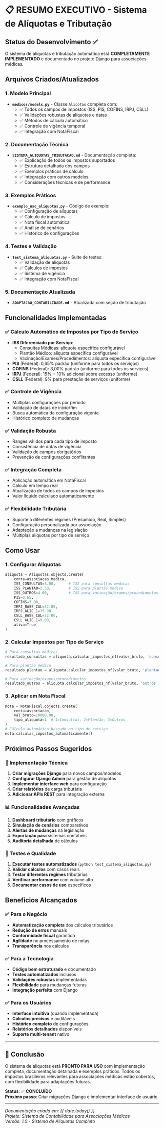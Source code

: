 # 📋 RESUMO EXECUTIVO - Sistema de Alíquotas e Tributação

## Status do Desenvolvimento ✅

O sistema de alíquotas e tributação automática está **COMPLETAMENTE IMPLEMENTADO** e documentado no projeto Django para associações médicas.

## Arquivos Criados/Atualizados

### 1. Modelo Principal
- **`medicos/models.py`** - Classe `Alicotas` completa com:
  - ✅ Todos os campos de impostos (ISS, PIS, COFINS, IRPJ, CSLL)
  - ✅ Validações robustas de alíquotas e datas
  - ✅ Métodos de cálculo automático
  - ✅ Controle de vigência temporal
  - ✅ Integração com NotaFiscal

### 2. Documentação Técnica
- **`SISTEMA_ALIQUOTAS_TRIBUTACAO.md`** - Documentação completa:
  - ✅ Explicação de todos os impostos suportados
  - ✅ Estrutura detalhada dos campos
  - ✅ Exemplos práticos de cálculo
  - ✅ Integração com outros modelos
  - ✅ Considerações técnicas e de performance

### 3. Exemplos Práticos
- **`exemplo_uso_aliquotas.py`** - Código de exemplo:
  - ✅ Configuração de alíquotas
  - ✅ Cálculo de impostos
  - ✅ Nota fiscal automática
  - ✅ Análise de cenários
  - ✅ Histórico de configurações

### 4. Testes e Validação
- **`test_sistema_aliquotas.py`** - Suite de testes:
  - ✅ Validação de alíquotas
  - ✅ Cálculos de impostos
  - ✅ Sistema de vigência
  - ✅ Integração com NotaFiscal

### 5. Documentação Atualizada
- **`ADAPTACAO_CONTABILIDADE.md`** - Atualizada com seção de tributação

## Funcionalidades Implementadas

### ✅ Cálculo Automático de Impostos por Tipo de Serviço
- **ISS Diferenciado por Serviço**: 
  - Consultas Médicas: alíquota específica configurável
  - Plantão Médico: alíquota específica configurável  
  - Vacinação/Exames/Procedimentos: alíquota específica configurável
- **PIS** (Federal): 0,65% padrão (uniforme para todos os serviços)
- **COFINS** (Federal): 3,00% padrão (uniforme para todos os serviços)
- **IRPJ** (Federal): 15% + 10% adicional sobre excesso (uniforme)
- **CSLL** (Federal): 9% para prestação de serviços (uniforme)

### ✅ Controle de Vigência
- Múltiplas configurações por período
- Validação de datas de início/fim
- Busca automática da configuração vigente
- Histórico completo de mudanças

### ✅ Validação Robusta
- Ranges válidos para cada tipo de imposto
- Consistência de datas de vigência
- Validação de campos obrigatórios
- Prevenção de configurações conflitantes

### ✅ Integração Completa
- Aplicação automática em NotaFiscal
- Cálculo em tempo real
- Atualização de todos os campos de impostos
- Valor líquido calculado automaticamente

### ✅ Flexibilidade Tributária
- Suporte a diferentes regimes (Presumido, Real, Simples)
- Configuração personalizada por associação
- Adaptação a mudanças na legislação
- Múltiplas alíquotas por tipo de serviço

## Como Usar

### 1. Configurar Alíquotas
```python
aliquota = Aliquotas.objects.create(
    conta=associacao_medica,
    ISS_CONSULTAS=3.00,      # ISS para consultas médicas
    ISS_PLANTAO=2.50,        # ISS para plantão médico
    ISS_OUTROS=4.00,         # ISS para vacinação/exames/procedimentos
    PIS=0.65,
    COFINS=3.00,
    IRPJ_BASE_CAL=32.00,
    IRPJ_ALIC_1=15.00,
    CSLL_BASE_CAL=32.00,
    CSLL_ALIC_1=9.00,
    ativa=True
)
```

### 2. Calcular Impostos por Tipo de Serviço
```python
# Para consultas médicas
resultado_consultas = aliquota.calcular_impostos_nf(valor_bruto, 'consultas')

# Para plantão médico  
resultado_plantao = aliquota.calcular_impostos_nf(valor_bruto, 'plantao')

# Para vacinação/exames/procedimentos
resultado_outros = aliquota.calcular_impostos_nf(valor_bruto, 'outros')
```

### 3. Aplicar em Nota Fiscal
```python
nota = NotaFiscal.objects.create(
    conta=associacao,
    val_bruto=10000.00,
    tipo_aliquota=1  # 1=Consultas, 2=Plantão, 3=Outros
)
# Cálculo automático baseado no tipo de serviço
nota.calcular_impostos_automaticamente()
```

## Próximos Passos Sugeridos

### 🔄 Implementação Técnica
1. **Criar migrações Django** para novos campos/modelos
2. **Configurar Django Admin** para gestão de alíquotas
3. **Implementar interface web** para configuração
4. **Criar relatórios** de carga tributária
5. **Adicionar APIs REST** para integração externa

### 📊 Funcionalidades Avançadas
1. **Dashboard tributário** com gráficos
2. **Simulação de cenários** comparativos
3. **Alertas de mudanças** na legislação
4. **Exportação para** sistemas contábeis
5. **Auditoria detalhada** de cálculos

### 🧪 Testes e Qualidade
1. **Executar testes automatizados** (`python test_sistema_aliquotas.py`)
2. **Validar cálculos** com casos reais
3. **Testar diferentes regimes** tributários
4. **Verificar performance** com volume alto
5. **Documentar casos de uso** específicos

## Benefícios Alcançados

### ✅ Para o Negócio
- **Automatização completa** dos cálculos tributários
- **Redução de erros** manuais
- **Conformidade fiscal** garantida
- **Agilidade** no processamento de notas
- **Transparência** nos cálculos

### ✅ Para a Tecnologia
- **Código bem estruturado** e documentado
- **Testes automatizados** inclusos
- **Validações robustas** implementadas
- **Flexibilidade** para mudanças futuras
- **Integração perfeita** com Django

### ✅ Para os Usuários
- **Interface intuitiva** (quando implementada)
- **Cálculos precisos** e auditáveis
- **Histórico completo** de configurações
- **Relatórios detalhados** disponíveis
- **Suporte multi-tenant** nativo

---

## 🎯 Conclusão

O sistema de alíquotas está **PRONTO PARA USO** com implementação completa, documentação detalhada e exemplos práticos. Todos os impostos brasileiros relevantes para associações médicas estão cobertos, com flexibilidade para adaptações futuras.

**Status**: ✅ **CONCLUÍDO**  
**Próximo passo**: Criar migrações Django e implementar interface de usuário.

---

*Documentação criada em: {{ date.today() }}*  
*Projeto: Sistema de Contabilidade para Associações Médicas*  
*Versão: 1.0 - Sistema de Alíquotas Completo*

